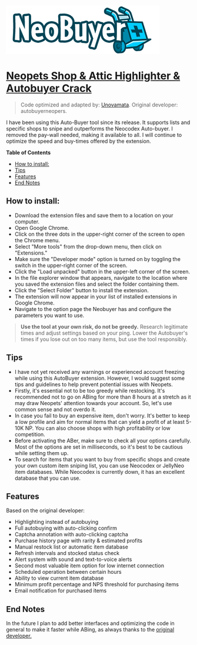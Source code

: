 ![alt text](https://raw.githubusercontent.com/Unovamata/Neopets-Shop-And-Attic-Autobuyer-Cracked/main/Autobuyer/icons/logo.png?token=GHSAT0AAAAAACAUYMBK76ELWSSJUMV6UYCQZBM2YYQ)

# [Neopets Shop & Attic Highlighter & Autobuyer Crack](https://chrome.google.com/webstore/detail/neopets-shop-attic-highli/gcoedojijoejlngkneocccmnjkbbbfmd "Neopets Shop & Attic Highlighter & Autobuyer")
> Code optimized and adapted by: [Unovamata](https://github.com/Unovamata "Unovamata"). Original developer: autobuyerneopers.

I have been using this Auto-Buyer tool since its release. It supports lists and specific shops to snipe and outperforms the Neocodex Auto-buyer. I removed the pay-wall needed, making it available to all. I will continue to optimize the speed and buy-times offered by the extension.

**Table of Contents**

* [How to install:](#how-to-install)
* [Tips](#tips)
* [Features](#features)
* [End Notes](#end-notes)

## How to install:
- Download the extension files and save them to a location on your computer.
- Open Google Chrome.
- Click on the three dots in the upper-right corner of the screen to open the Chrome menu.
- Select "More tools" from the drop-down menu, then click on "Extensions."
- Make sure the "Developer mode" option is turned on by toggling the switch in the upper-right corner of the screen.
- Click the "Load unpacked" button in the upper-left corner of the screen.
- In the file explorer window that appears, navigate to the location where you saved the extension files and select the folder containing them.
- Click the "Select Folder" button to install the extension.
- The extension will now appear in your list of installed extensions in Google Chrome.
- Navigate to the option page the Neobuyer has and configure the parameters you want to use.

> **Use the tool at your own risk, do not be greedy.** Research legitimate times and adjust settings based on your ping. Lower the Autobuyer's times if you lose out on too many items, but use the tool responsibly.

## Tips

- I have not yet received any warnings or experienced account freezing while using this AutoBuyer extension. However, I would suggest some tips and guidelines to help prevent potential issues with Neopets.
- Firstly, it's essential not to be too greedy while restocking. It's recommended not to go on ABing for more than 8 hours at a stretch as it may draw Neopets' attention towards your account. So, let's use common sense and not overdo it.
- In case you fail to buy an expensive item, don't worry. It's better to keep a low profile and aim for normal items that can yield a profit of at least 5-10K NP. You can also choose shops with high profitability or low competition.
- Before activating the ABer, make sure to check all your options carefully. Most of the options are set in milliseconds, so it's best to be cautious while setting them up.
- To search for items that you want to buy from specific shops and create your own custom item sniping list, you can use Neocodex or JellyNeo item databases. While Neocodex is currently down, it has an excellent database that you can use.


## Features

Based on the original developer:

- Highlighting instead of autobuying
- Full autobuying with auto-clicking confirm
- Captcha annotation with auto-clicking captcha
- Purchase history page with rarity & estimated profits
- Manual restock list or automatic item database
- Refresh intervals and stocked status check
- Alert system with sound and text-to-voice alerts
- Second most valuable item option for low internet connection
- Scheduled operation between certain hours
- Ability to view current item database
- Minimum profit percentage and NPS threshold for purchasing items
- Email notification for purchased items

## End Notes

In the future I plan to add better interfaces and optimizing the code in general to make it faster while ABing, as always thanks to the [original developer.](https://chrome.google.com/webstore/detail/neopets-shop-attic-highli/gcoedojijoejlngkneocccmnjkbbbfmd "original developer.")
